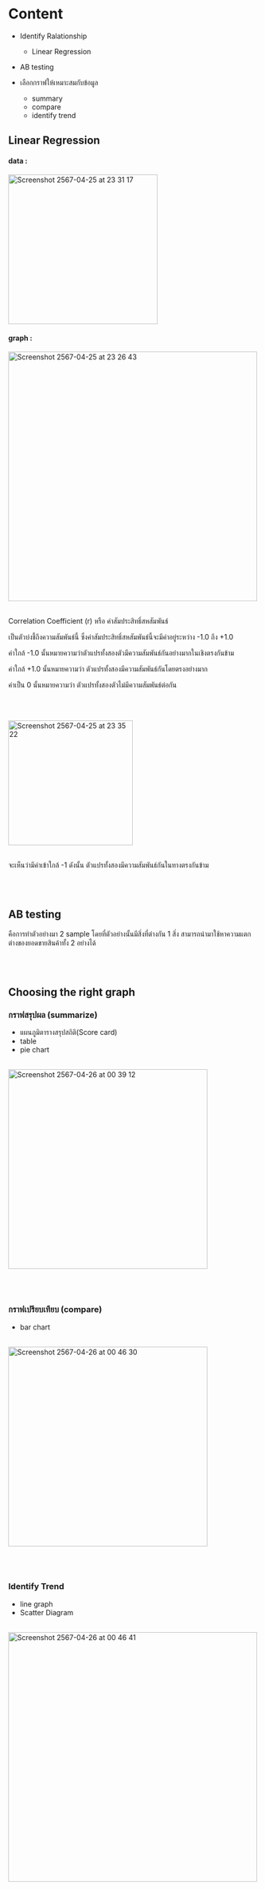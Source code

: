 
# Content

- Identify Ralationship
    - Linear Regression    
- AB testing

- เลือกกราฟให้เหมาะสมกับข้อมูล
  - summary
  - compare
  - identify trend
    


## Linear Regression

#### data :

<img width="300" alt="Screenshot 2567-04-25 at 23 31 17" src="https://github.com/KMkhim/Mini_DS_camp2024/assets/152082969/9cc6eb49-24ab-4fea-b815-69f3126909fa">

#### graph : 

<img width="500" alt="Screenshot 2567-04-25 at 23 26 43" src="https://github.com/KMkhim/Mini_DS_camp2024/assets/152082969/8de6c003-3b50-455b-a6c6-d6c1c8ad447c">
<br/><br/>

<p>Correlation Coefficient (r) หรือ ค่าสัมประสิทธิ์สหสัมพันธ์</p> 

<p>เป็นตัวบ่งชี้ถึงความสัมพันธ์นี้ ซึ่งค่าสัมประสิทธิ์สหสัมพันธ์นี้จะมีค่าอยู่ระหว่าง -1.0 ถึง +1.0 </p>

<p>ค่าใกล้ -1.0 นั้นหมายความว่าตัวแปรทั้งสองตัวมีความสัมพันธ์กันอย่างมากในเชิงตรงกันข้าม</p> 

<p>ค่าใกล้ +1.0 นั้นหมายความว่า ตัวแปรทั้งสองมีความสัมพันธ์กันโดยตรงอย่างมาก</p> 

<p>ค่าเป็น 0 นั้นหมายความว่า ตัวแปรทั้งสองตัวไม่มีความสัมพันธ์ต่อกัน </p>

<br/><br/>

<img width="250" alt="Screenshot 2567-04-25 at 23 35 22" src="https://github.com/KMkhim/Mini_DS_camp2024/assets/152082969/ef5adbd6-a376-422d-a102-e742ca291381">
<br/><br/>

<p> จะเห็นว่ามีค่าเข้าใกล้  -1 ดังนั้น ตัวแปรทั้งสองมีความสัมพันธ์กันในทางตรงกันข้าม </p>

<br/><br/>

## AB testing

คือการทำตัวอย่างมา 2 sample โดยที่ตัวอย่างนั้นมีสิ่งที่ต่างกัน 1 สิ่ง
สามารถนำมาใช้หาความแตกต่างของยอดขายสินค้าทั้ง 2 อย่างได้

<br/><br/>

## Choosing the right graph

### กราฟสรุปผล (summarize)

- แผนภูมิตารางสรุปสถิติ(Score card)
- table
- pie chart

<br/> 
<img width="400" alt="Screenshot 2567-04-26 at 00 39 12" src="https://github.com/KMkhim/Mini_DS_camp2024/assets/152082969/b7194ed1-31ae-4ce8-962e-78c5b1e614f3">


<br/><br/>

### กราฟเปรียบเทียบ (compare)
- bar chart

<br/>
<img width="400" alt="Screenshot 2567-04-26 at 00 46 30" src="https://github.com/KMkhim/Mini_DS_camp2024/assets/152082969/6f1b70df-2209-432e-ab2c-9cd473eaa8ac">

<br/><br/>

### Identify Trend 
- line graph
- Scatter Diagram
  
<br/>
<img width="500" alt="Screenshot 2567-04-26 at 00 46 41" src="https://github.com/KMkhim/Mini_DS_camp2024/assets/152082969/c44f49d2-9c6b-4d56-a31f-cf94ebb8f109">
